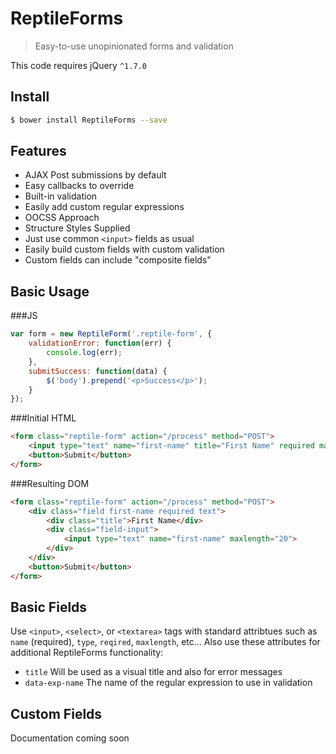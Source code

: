# ReptileForms
> Easy-to-use unopinionated forms and validation

This code requires jQuery `^1.7.0`

## Install
```sh
$ bower install ReptileForms --save
```

## Features
- AJAX Post submissions by default
 - Easy callbacks to override
- Built-in validation
 - Easily add custom regular expressions
- OOCSS Approach
 - Structure Styles Supplied
- Just use common `<input>` fields as usual
- Easily build custom fields with custom validation
 - Custom fields can include "composite fields"

## Basic Usage
###JS
```js
var form = new ReptileForm('.reptile-form', {
	validationError: function(err) {
		console.log(err);
	},
	submitSuccess: function(data) {
		$('body').prepend('<p>Success</p>');
	}
});
```
###Initial HTML
```html
<form class="reptile-form" action="/process" method="POST">
	<input type="text" name="first-name" title="First Name" required maxlength="20">
	<button>Submit</button>
</form>
```
###Resulting DOM
```html
<form class="reptile-form" action="/process" method="POST">
	<div class="field first-name required text">
		<div class="title">First Name</div>
		<div class="field-input">
			<input type="text" name="first-name" maxlength="20">
		</div>
	</div>
	<button>Submit</button>
</form>
```
## Basic Fields
Use `<input>`, `<select>`, or `<textarea>` tags with standard attribtues such as `name` (required), `type`, `reqired`, `maxlength`, etc...
Also use these attributes for additional ReptileForms functionality:
- `title` Will be used as a visual title and also for error messages
- `data-exp-name` The name of the regular expression to use in validation

## Custom Fields
Documentation coming soon